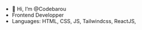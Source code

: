 - 👋 Hi, I’m @Codebarou
- Frontend Developper
- Languages: HTML, CSS, JS, Tailwindcss, ReactJS, 
<!---
Codebarou/Codebarou is a ✨ special ✨ repository because its `README.md` (this file) appears on your GitHub profile.
You can click the Preview link to take a look at your changes.
--->
